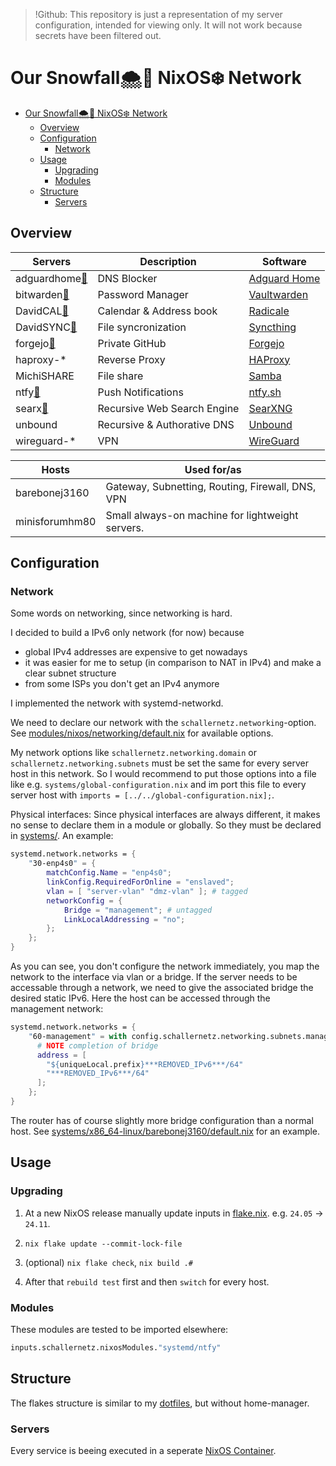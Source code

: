 > !Github: This repository is just a representation of my server configuration, intended for viewing only. It will not work because secrets have been filtered out.

# Our Snowfall🌨️🍂 NixOS❄️ Network

-   [Our Snowfall🌨️🍂 NixOS❄️ Network](#our-snowfall️-nixos️-network)
    -   [Overview](#overview)
    -   [Configuration](#configuration)
        -   [Network](#network)
    -   [Usage](#usage)
        -   [Upgrading](#upgrading)
        -   [Modules](#modules)
    -   [Structure](#structure)
        -   [Servers](#servers)

## Overview

| Servers                                                   | Description                 | Software                                                   |
| --------------------------------------------------------- | --------------------------- | ---------------------------------------------------------- |
| adguardhome[🔗](https://adguardhome.lan.***REMOVED_DOMAIN***/) | DNS Blocker                 | [Adguard Home](https://github.com/AdguardTeam/AdGuardHome) |
| bitwarden[🔗](https://bitwarden.lan.***REMOVED_DOMAIN***/)     | Password Manager            | [Vaultwarden](https://github.com/dani-garcia/vaultwarden)  |
| DavidCAL[🔗](https://davidcal.lan.***REMOVED_DOMAIN***/.web/)  | Calendar & Address book     | [Radicale](https://github.com/Kozea/Radicale)              |
| DavidSYNC[🔗](https://davidsync.lan.***REMOVED_DOMAIN***/)     | File syncronization         | [Syncthing](https://github.com/syncthing/syncthing)        |
| forgejo[🔗](https://forgejo.lan.***REMOVED_DOMAIN***)          | Private GitHub              | [Forgejo](https://forgejo.org/)                            |
| haproxy-\*                                                | Reverse Proxy               | [HAProxy](https://github.com/haproxy/haproxy)              |
| MichiSHARE                                                | File share                  | [Samba](https://wiki.nixos.org/wiki/Samba)                 |
| ntfy[🔗](https://ntfy.lan.***REMOVED_DOMAIN***/)               | Push Notifications          | [ntfy.sh](https://github.com/binwiederhier/ntfy)           |
| searx[🔗](https://searx.***REMOVED_DOMAIN***/)                 | Recursive Web Search Engine | [SearXNG](https://github.com/searxng/searxng)              |
| unbound                                                   | Recursive & Authorative DNS | [Unbound](https://github.com/NLnetLabs/unbound)            |
| wireguard-\*                                              | VPN                         | [WireGuard](https://www.wireguard.com/)                    |

| Hosts          | Used for/as                                      |
| -------------- | ------------------------------------------------ |
| barebonej3160  | Gateway, Subnetting, Routing, Firewall, DNS, VPN |
| minisforumhm80 | Small always-on machine for lightweight servers. |

## Configuration

### Network

Some words on networking, since networking is hard.

I decided to build a IPv6 only network (for now) because

-   global IPv4 addresses are expensive to get nowadays
-   it was easier for me to setup (in comparison to NAT in IPv4) and make a clear subnet structure
-   from some ISPs you don't get an IPv4 anymore

I implemented the network with systemd-networkd.

We need to declare our network with the `schallernetz.networking`-option. See [modules/nixos/networking/default.nix](https://github.com/dafitt/schallernetz/blob/main/modules/nixos/networking/default.nix) for available options.

My network options like `schallernetz.networking.domain` or `schallernetz.networking.subnets` must be set the same for every server host in this network. So I would recommend to put those options into a file like e.g. `systems/global-configuration.nix` and im port this file to every server host with `imports = [../../global-configuration.nix];`.

Physical interfaces: Since physical interfaces are always different, it makes no sense to declare them in a module or globally. So they must be declared in [systems/](https://github.com/dafitt/schallernetz/blob/main/systems/). An example:

```nix
systemd.network.networks = {
    "30-enp4s0" = {
        matchConfig.Name = "enp4s0";
        linkConfig.RequiredForOnline = "enslaved";
        vlan = [ "server-vlan" "dmz-vlan" ]; # tagged
        networkConfig = {
            Bridge = "management"; # untagged
            LinkLocalAddressing = "no";
        };
    };
}
```

As you can see, you don't configure the network immediately, you map the network to the interface via vlan or a bridge. If the server needs to be accessable through a network, we need to give the associated bridge the desired static IPv6. Here the host can be accessed through the management network:

```nix
systemd.network.networks = {
    "60-management" = with config.schallernetz.networking.subnets.management; {
      # NOTE completion of bridge
      address = [
        "${uniqueLocal.prefix}***REMOVED_IPv6***/64"
        "***REMOVED_IPv6***/64"
      ];
    };
}
```

The router has of course slightly more bridge configuration than a normal host. See [systems/x86_64-linux/barebonej3160/default.nix](https://github.com/dafitt/schallernetz/blob/main/systems/x86_64-linux/barebonej3160/default.nix) for an example.

## Usage

### Upgrading

1. At a new NixOS release manually update inputs in [flake.nix](https://github.com/dafitt/schallernetz/blob/main/flake.nix). e.g. `24.05` -> `24.11`.

2. `nix flake update --commit-lock-file`

3. (optional) `nix flake check`, `nix build .#`

4. After that `rebuild test` first and then `switch` for every host.

### Modules

These modules are tested to be imported elsewhere:

```nix
inputs.schallernetz.nixosModules."systemd/ntfy"
```

## Structure

The flakes structure is similar to my [dotfiles](https://github.com/dafitt/dotfiles?tab=readme-ov-file#structure), but without home-manager.

### Servers

Every service is beeing executed in a seperate [NixOS Container](https://wiki.nixos.org/wiki/NixOS_Containers).
